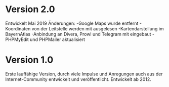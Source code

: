 # Version 2.0
Entwickelt Mai 2019
Änderungen:
-Google Maps wurde entfernt
-Koordinaten von der Leitstelle werden mit ausgelesen
-Kartendarstellung im BayernAtlas
-Anbindung an Divera, Prowl und Telegram mit eingebaut
-PHPMyEdit und PHPMailer aktualisiert

# Version 1.0
Erste lauffähige Version, durch viele Impulse und Anregungen auch aus der Internet-Community entwickelt und veröffentlicht. Entwickelt ab 2012.
